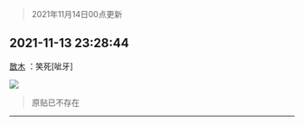 > 2021年11月14日00点更新
<link rel="stylesheet" href="https://cdn.jsdelivr.net/gh/taotie6/sampleJSON@main/css/photo_show.css">
<meta name="referrer" content="no-referrer" />


 ## 2021-11-13 23:28:44 

 [㪚木](https://www.coolapk.com/feed/31454848?shareKey=MjRkOGQ0N2E3MWE3NjE4ZmUwZGQ~) ：笑死[呲牙] 

<div class="album">
<img class="img-item" src="http://image.coolapk.com/feed/2021/1113/23/1081091_a58ff486_7323_6605@613x960.jpeg" />
</div>

> 原贴已不存在 

 ------- 

